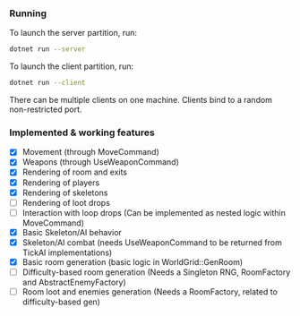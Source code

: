 ### Running

To launch the server partition, run:
```sh
dotnet run --server
```

To launch the client partition, run:
```sh
dotnet run --client
```

There can be multiple clients on one machine. Clients bind to a random non-restricted port.

### Implemented & working features
- [x] Movement (through MoveCommand)
- [x] Weapons (through UseWeaponCommand)
- [x] Rendering of room and exits
- [x] Rendering of players
- [x] Rendering of skeletons
- [ ] Rendering of loot drops
- [ ] Interaction with loop drops (Can be implemented as nested logic within MoveCommand)
- [x] Basic Skeleton/AI behavior
- [X] Skeleton/AI combat (needs UseWeaponCommand to be returned from TickAI implementations) 
- [x] Basic room generation (basic logic in WorldGrid::GenRoom)
- [ ] Difficulty-based room generation (Needs a Singleton RNG, RoomFactory and AbstractEnemyFactory)
- [ ] Room loot and enemies generation (Needs a RoomFactory, related to difficulty-based gen)